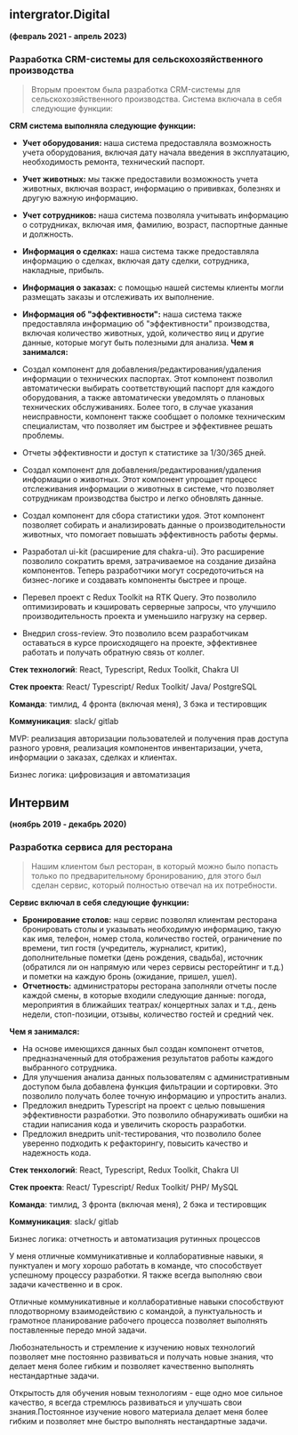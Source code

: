 ## intergrator.Digital

**(февраль 2021 - апрель 2023)**

### Разработка CRM-системы для сельскохозяйственного производства

> Вторым проектом была разработка CRM-системы для сельскохозяйственного производства. Система включала в себя следующие функции:

**CRM система выполняла следующие функции:**

- **Учет оборудования:** наша система предоставляла возможность учета оборудования, включая дату начала введения в эксплуатацию, необходимость ремонта, технический паспорт.
- **Учет животных:** мы также предоставили возможность учета животных, включая возраст, информацию о прививках, болезнях и другую важную информацию.
- **Учет сотрудников:** наша система позволяла учитывать информацию о сотрудниках, включая имя, фамилию, возраст, паспортные данные и должность.
- **Информация о сделках:** наша система также предоставляла информацию о сделках, включая дату сделки, сотрудника, накладные, прибыль.
- **Информация о заказах:** с помощью нашей системы клиенты могли размещать заказы и отслеживать их выполнение.
- **Информация об "эффективности":** наша система также предоставляла информацию об "эффективности" производства, включая количество животных, удой, количество яиц и другие данные, которые могут быть полезными для анализа.
**Чем я занимался:**

- Создал компонент для добавления/редактирования/удаления информации о технических паспортах. Этот компонент позволил автоматически выбирать соответствующий паспорт для каждого оборудования, а также автоматически уведомлять о плановых технических обслуживаниях. Более того, в случае указания неисправности, компонент также сообщает о поломке техническим специалистам, что позволяет им быстрее и эффективнее решать проблемы.
- Отчеты эффективности и доступ к статистике за 1/30/365 дней.
- Создал компонент для добавления/редактирования/удаления информации о животных. Этот компонент упрощает процесс отслеживания информации о животных в системе, что позволяет сотрудникам производства быстро и легко обновлять данные.
- Создал компонент для сбора статистики удоя. Этот компонент позволяет собирать и анализировать данные о производительности животных, что помогает повышать эффективность работы фермы.
- Разработал ui-kit (расширение для chakra-ui). Это расширение позволило сократить время, затрачиваемое на создание дизайна компонентов. Теперь разработчики могут сосредоточиться на бизнес-логике и создавать компоненты быстрее и проще.
- Перевел проект с Redux Toolkit на RTK Query. Это позволило оптимизировать и кэшировать серверные запросы, что улучшило производительность проекта и уменьшило нагрузку на сервер.
- Внедрил cross-review. Это позволило всем разработчикам оставаться в курсе происходящего на проекте, эффективнее работать и получать обратную связь от коллег.

**Стек технологий**: React, Typescript, Redux Toolkit, Chakra UI

**Стек проекта**: React/ Typescript/ Redux Toolkit/ Java/ PostgreSQL

**Команда**: тимлид, 4 фронта (включая меня), 3 бэка и тестировщик

**Коммуникация**: slack/ gitlab

MVP: реализация авторизации пользователей и получения прав доступа разного уровня, реализация компонентов инвентаризации, учета, информации о заказах, сделках и клиентах.

Бизнес логика: цифровизация и автоматизация

## Интервим

**(ноябрь 2019 - декабрь 2020)**

### Разработка сервиса для ресторана

> Нашим клиентом был ресторан, в который можно было попасть только по предварительному бронированию, для этого был сделан сервис, который полностью отвечал на их потребности.

**Сервис включал в себя следующие функции:**

- **Бронирование столов:** наш сервис позволял клиентам ресторана бронировать столы и указывать необходимую информацию, такую как имя, телефон, номер стола, количество гостей, ограничение по времени, тип гостя (учредитель, журналист, критик), дополнительные пометки (день рождения, свадьба), источник (обратился ли он напрямую или через сервисы ресторейтинг и т.д.) и пометки на каждую бронь (ожидание, пришел, ушел).
- **Отчетность:** администраторы ресторана заполняли отчеты после каждой смены, в которые входили следующие данные: погода, мероприятия в ближайших театрах/ концертных залах и т.д., день недели, стоп-позиции, отзывы, количество гостей и средний чек.

**Чем я занимался:**

- На основе имеющихся данных был создан компонент отчетов, предназначенный для отображения результатов работы каждого выбранного сотрудника.
- Для улучшения анализа данных пользователям с административным доступом была добавлена функция фильтрации и сортировки. Это позволило получать более точную информацию и упростить анализ.
- Предложил внедрить Typescript на проект с целью повышения эффективности разработки. Это позволило обнаруживать ошибки на стадии написания кода и увеличить скорость разработки.
- Предложил внедрить unit-тестирования, что позволило более уверенно подходить к рефакторингу, повысить качество и надежность кода.


**Стек тенхологий**: React, Typescript, Redux Toolkit, Chakra UI

**Стек проекта**: React/ Typescript/ Redux Toolkit/ PHP/ MySQL

**Команда**: тимлид, 3 фронта (включая меня), 2 бэка и тестировщик

**Коммуникация**: slack/ gitlab

Бизнес логика: отчетность и автоматизация рутинных процессов

У меня отличные коммуникативные и коллаборативные навыки, я пунктуален и могу хорошо работать в команде, что способствует успешному процессу разработки. Я также всегда выполняю свои задачи качественно и в срок.

Отличные коммуникативные и коллаборативные навыки способствуют плодотворному взаимодействию с командой, а пунктуальность и грамотное планирование рабочего процесса позволяет выполнять поставленные передо мной задачи.

Любознательность и стремление к изучению новых технологий позволяет мне постоянно развиваться и получать новые знания, что делает меня более гибким и позволяет качественно выполнять нестандартные задачи.

Открытость для обучения новым технологиям - еще одно мое сильное качество, я всегда стремлюсь развиваться и улучшать свои знания.Постоянное изучение нового материала делает меня более гибким и позволяет мне быстро выполнять нестандартные задачи.